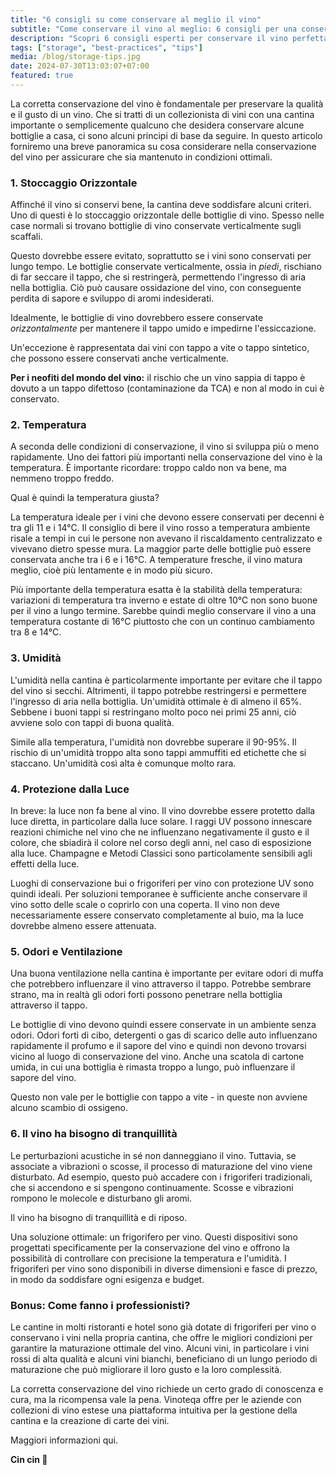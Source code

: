 ```yaml
---
title: "6 consigli su come conservare al meglio il vino"
subtitle: "Come conservare il vino al meglio: 6 consigli per una conservazione ideale"
description: "Scopri 6 consigli esperti per conservare il vino perfettamente. Garantisci un invecchiamento ottimale e preserva il sapore con queste linee guida essenziali."
tags: ["storage", "best-practices", "tips"]
media: /blog/storage-tips.jpg
date: 2024-07-30T13:03:07+07:00
featured: true
---
```


La corretta conservazione del vino è fondamentale per preservare la qualità e il gusto di un vino. Che si tratti di un collezionista di vini con una cantina importante o semplicemente qualcuno che desidera conservare alcune bottiglie a casa, ci sono alcuni principi di base da seguire. In questo articolo forniremo una breve panoramica su cosa considerare nella conservazione del vino per assicurare che sia mantenuto in condizioni ottimali.

### 1. Stoccaggio Orizzontale

Affinché il vino si conservi bene, la cantina deve soddisfare alcuni criteri. Uno di questi è lo stoccaggio orizzontale delle bottiglie di vino. Spesso nelle case normali si trovano bottiglie di vino conservate verticalmente sugli scaffali.

Questo dovrebbe essere evitato, soprattutto se i vini sono conservati per lungo tempo. Le bottiglie conservate verticalmente, ossia in *piedi*, rischiano di far seccare il tappo, che si restringerà, permettendo l'ingresso di aria nella bottiglia. Ciò può causare ossidazione del vino, con conseguente perdita di sapore e sviluppo di aromi indesiderati.

Idealmente, le bottiglie di vino dovrebbero essere conservate *orizzontalmente* per mantenere il tappo umido e impedirne l'essiccazione.

Un'eccezione è rappresentata dai vini con tappo a vite o tappo sintetico, che possono essere conservati anche verticalmente.

**Per i neofiti del mondo del vino:** il rischio che un vino sappia di tappo è dovuto a un tappo difettoso (contaminazione da TCA) e non al modo in cui è conservato.

### 2. Temperatura

A seconda delle condizioni di conservazione, il vino si sviluppa più o meno rapidamente. Uno dei fattori più importanti nella conservazione del vino è la temperatura. È importante ricordare: troppo caldo non va bene, ma nemmeno troppo freddo.

Qual è quindi la temperatura giusta?

La temperatura ideale per i vini che devono essere conservati per decenni è tra gli 11 e i 14°C. Il consiglio di bere il vino rosso a temperatura ambiente risale a tempi in cui le persone non avevano il riscaldamento centralizzato e vivevano dietro spesse mura. La maggior parte delle bottiglie può essere conservata anche tra i 6 e i 16°C. A temperature fresche, il vino matura meglio, cioè più lentamente e in modo più sicuro.

Più importante della temperatura esatta è la stabilità della temperatura: variazioni di temperatura tra inverno e estate di oltre 10°C non sono buone per il vino a lungo termine. Sarebbe quindi meglio conservare il vino a una temperatura costante di 16°C piuttosto che con un continuo cambiamento tra 8 e 14°C.

### 3. Umidità 

L'umidità nella cantina è particolarmente importante per evitare che il tappo del vino si secchi. Altrimenti, il tappo potrebbe restringersi e permettere l'ingresso di aria nella bottiglia. Un'umidità ottimale è di almeno il 65%. Sebbene i buoni tappi si restringano molto poco nei primi 25 anni, ciò avviene solo con tappi di buona qualità.

Simile alla temperatura, l'umidità non dovrebbe superare il 90-95%. Il rischio di un'umidità troppo alta sono tappi ammuffiti ed etichette che si staccano. Un'umidità così alta è comunque molto rara.
 
### 4. Protezione dalla Luce

In breve: la luce non fa bene al vino. Il vino dovrebbe essere protetto dalla luce diretta, in particolare dalla luce solare. I raggi UV possono innescare reazioni chimiche nel vino che ne influenzano negativamente il gusto e il colore, che sbiadirà il colore nel corso degli anni, nel caso di esposizione alla luce. Champagne e Metodi Classici sono particolamente sensibili agli effetti della luce.

Luoghi di conservazione bui o frigoriferi per vino con protezione UV sono quindi ideali. Per soluzioni temporanee è sufficiente anche conservare il vino sotto delle scale o coprirlo con una coperta. Il vino non deve necessariamente essere conservato completamente al buio, ma la luce dovrebbe almeno essere attenuata.

### 5. Odori e Ventilazione

Una buona ventilazione nella cantina è importante per evitare odori di muffa che potrebbero influenzare il vino attraverso il tappo. Potrebbe sembrare strano, ma in realtà gli odori forti possono penetrare nella bottiglia attraverso il tappo.

Le bottiglie di vino devono quindi essere conservate in un ambiente senza odori. Odori forti di cibo, detergenti o gas di scarico delle auto influenzano rapidamente il profumo e il sapore del vino e quindi non devono trovarsi vicino al luogo di conservazione del vino. Anche una scatola di cartone umida, in cui una bottiglia è rimasta troppo a lungo, può influenzare il sapore del vino.

Questo non vale per le bottiglie con tappo a vite - in queste non avviene alcuno scambio di ossigeno.

### 6. Il vino ha bisogno di tranquillità

Le perturbazioni acustiche in sé non danneggiano il vino. Tuttavia, se associate a vibrazioni o scosse, il processo di maturazione del vino viene disturbato. Ad esempio, questo può accadere con i frigoriferi tradizionali, che si accendono e si spengono continuamente. Scosse e vibrazioni rompono le molecole e disturbano gli aromi.

Il vino ha bisogno di tranquillità e di riposo.

Una soluzione ottimale: un frigorifero per vino. Questi dispositivi sono progettati specificamente per la conservazione del vino e offrono la possibilità di controllare con precisione la temperatura e l'umidità. I frigoriferi per vino sono disponibili in diverse dimensioni e fasce di prezzo, in modo da soddisfare ogni esigenza e budget.

### Bonus: Come fanno i professionisti?

Le cantine in molti ristoranti e hotel sono già dotate di frigoriferi per vino o conservano i vini nella propria cantina, che offre le migliori condizioni per garantire la maturazione ottimale del vino. Alcuni vini, in particolare i vini rossi di alta qualità e alcuni vini bianchi, beneficiano di un lungo periodo di maturazione che può migliorare il loro gusto e la loro complessità.

La corretta conservazione del vino richiede un certo grado di conoscenza e cura, ma la ricompensa vale la pena. Vinoteqa offre per le aziende con collezioni di vino estese una piattaforma intuitiva per la gestione della cantina e la creazione di carte dei vini.

Maggiori informazioni qui. 

**Cin cin 🍷**
